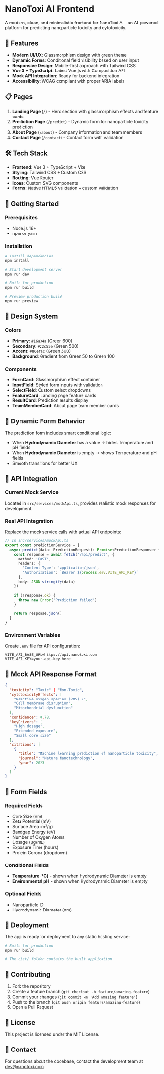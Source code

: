 # NanoToxi AI Frontend

A modern, clean, and minimalistic frontend for NanoToxi AI - an AI-powered platform for predicting nanoparticle toxicity and cytotoxicity.

## 🚀 Features

- **Modern UI/UX**: Glassmorphism design with green theme
- **Dynamic Forms**: Conditional field visibility based on user input
- **Responsive Design**: Mobile-first approach with Tailwind CSS
- **Vue 3 + TypeScript**: Latest Vue.js with Composition API
- **Mock API Integration**: Ready for backend integration
- **Accessibility**: WCAG compliant with proper ARIA labels

## 📋 Pages

1. **Landing Page** (`/`) - Hero section with glassmorphism effects and feature cards
2. **Prediction Page** (`/predict`) - Dynamic form for nanoparticle toxicity prediction
3. **About Page** (`/about`) - Company information and team members
4. **Contact Page** (`/contact`) - Contact form with validation

## 🛠 Tech Stack

- **Frontend**: Vue 3 + TypeScript + Vite
- **Styling**: Tailwind CSS + Custom CSS
- **Routing**: Vue Router
- **Icons**: Custom SVG components
- **Forms**: Native HTML5 validation + custom validation

## 🚦 Getting Started

### Prerequisites

- Node.js 16+ 
- npm or yarn

### Installation

```bash
# Install dependencies
npm install

# Start development server
npm run dev

# Build for production
npm run build

# Preview production build
npm run preview
```

## 🎨 Design System

### Colors
- **Primary**: `#16a34a` (Green 600)
- **Secondary**: `#22c55e` (Green 500) 
- **Accent**: `#86efac` (Green 300)
- **Background**: Gradient from Green 50 to Green 100

### Components
- **FormCard**: Glassmorphism effect container
- **InputField**: Styled form inputs with validation
- **SelectField**: Custom select dropdowns
- **FeatureCard**: Landing page feature cards
- **ResultCard**: Prediction results display
- **TeamMemberCard**: About page team member cards

## 🔧 Dynamic Form Behavior

The prediction form includes smart conditional logic:

- When **Hydrodynamic Diameter** has a value → hides Temperature and pH fields
- When **Hydrodynamic Diameter** is empty → shows Temperature and pH fields
- Smooth transitions for better UX

## 🔌 API Integration

### Current Mock Service

Located in `src/services/mockApi.ts`, provides realistic mock responses for development.

### Real API Integration

Replace the mock service calls with actual API endpoints:

```typescript
// In src/services/mockApi.ts
export const predictionService = {
  async predict(data: PredictionRequest): Promise<PredictionResponse> {
    const response = await fetch('/api/predict', {
      method: 'POST',
      headers: {
        'Content-Type': 'application/json',
        'Authorization': `Bearer ${process.env.VITE_API_KEY}`
      },
      body: JSON.stringify(data)
    })
    
    if (!response.ok) {
      throw new Error('Prediction failed')
    }
    
    return response.json()
  }
}
```

### Environment Variables

Create `.env` file for API configuration:

```env
VITE_API_BASE_URL=https://api.nanotoxi.com
VITE_API_KEY=your-api-key-here
```

## 📱 Mock API Response Format

```json
{
  "toxicity": "Toxic" | "Non-Toxic",
  "cytotoxicityEffects": [
    "Reactive oxygen species (ROS) ↑",
    "Cell membrane disruption",
    "Mitochondrial dysfunction"
  ],
  "confidence": 0.78,
  "keyDrivers": [
    "High dosage",
    "Extended exposure",
    "Small core size"
  ],
  "citations": [
    {
      "title": "Machine learning prediction of nanoparticle toxicity",
      "journal": "Nature Nanotechnology", 
      "year": 2023
    }
  ]
}
```

## 🎯 Form Fields

### Required Fields
- Core Size (nm)
- Zeta Potential (mV) 
- Surface Area (m²/g)
- Bandgap Energy (eV)
- Number of Oxygen Atoms
- Dosage (µg/mL)
- Exposure Time (hours)
- Protein Corona (dropdown)

### Conditional Fields
- **Temperature (°C)** - shown when Hydrodynamic Diameter is empty
- **Environmental pH** - shown when Hydrodynamic Diameter is empty

### Optional Fields  
- Nanoparticle ID
- Hydrodynamic Diameter (nm)

## 🚀 Deployment

The app is ready for deployment to any static hosting service:

```bash
# Build for production
npm run build

# The dist/ folder contains the built application
```

## 🤝 Contributing

1. Fork the repository
2. Create a feature branch (`git checkout -b feature/amazing-feature`)
3. Commit your changes (`git commit -m 'Add amazing feature'`)
4. Push to the branch (`git push origin feature/amazing-feature`)
5. Open a Pull Request

## 📄 License

This project is licensed under the MIT License.

## 📧 Contact

For questions about the codebase, contact the development team at dev@nanotoxi.com